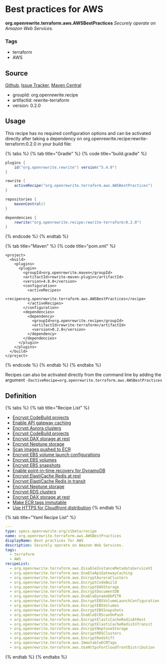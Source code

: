 # Best practices for AWS

 **org.openrewrite.terraform.aws.AWSBestPractices** _Securely operate on Amazon Web Services._

### Tags

* terraform
* AWS

## Source

[Github](https://github.com/openrewrite/rewrite-terraform), [Issue Tracker](https://github.com/openrewrite/rewrite-terraform/issues), [Maven Central](https://search.maven.org/artifact/org.openrewrite.recipe/rewrite-terraform/0.2.0/jar)

* groupId: org.openrewrite.recipe
* artifactId: rewrite-terraform
* version: 0.2.0

## Usage

This recipe has no required configuration options and can be activated directly after taking a dependency on org.openrewrite.recipe:rewrite-terraform:0.2.0 in your build file:

{% tabs %}
{% tab title="Gradle" %}
{% code title="build.gradle" %}
```groovy
plugins {
    id("org.openrewrite.rewrite") version("5.4.0")
}

rewrite {
    activeRecipe("org.openrewrite.terraform.aws.AWSBestPractices")
}

repositories {
    mavenCentral()
}

dependencies {
    rewrite("org.openrewrite.recipe:rewrite-terraform:0.2.0")
}
```
{% endcode %}
{% endtab %}

{% tab title="Maven" %}
{% code title="pom.xml" %}
```markup
<project>
  <build>
    <plugins>
      <plugin>
        <groupId>org.openrewrite.maven</groupId>
        <artifactId>rewrite-maven-plugin</artifactId>
        <version>4.8.0</version>
        <configuration>
          <activeRecipes>
            <recipe>org.openrewrite.terraform.aws.AWSBestPractices</recipe>
          </activeRecipes>
        </configuration>
        <dependencies>
          <dependency>
            <groupId>org.openrewrite.recipe</groupId>
            <artifactId>rewrite-terraform</artifactId>
            <version>0.2.0</version>
          </dependency>
        </dependencies>
      </plugin>
    </plugins>
  </build>
</project>
```
{% endcode %}
{% endtab %}
{% endtabs %}

Recipes can also be activated directly from the command line by adding the argument `-DactiveRecipe=org.openrewrite.terraform.aws.AWSBestPractices`

## Definition

{% tabs %}
{% tab title="Recipe List" %}
* [Encrypt CodeBuild projects](disableinstancemetadataservicev1.md)
* [Enable API gateway caching](enableapigatewaycaching.md)
* [Encrypt Aurora clusters](encryptauroraclusters.md)
* [Encrypt CodeBuild projects](encryptcodebuild.md)
* [Encrypt DAX storage at rest](encryptdaxstorage.md)
* [Encrypt Neptune storage](encryptdocumentdb.md)
* [Scan images pushed to ECR](enabledynamodbpitr.md)
* [Encrypt EBS volume launch configurations](encryptebsvolumelaunchconfiguration.md)
* [Encrypt EBS volumes](encryptebsvolumes.md)
* [Encrypt EBS snapshots](encryptebssnapshots.md)
* [Enable point-in-time recovery for DynamoDB](enableecrscanonpush.md)
* [Encrypt ElastiCache Redis at rest](encryptelasticacheredisatrest.md)
* [Encrypt ElastiCache Redis in transit](encryptelasticacheredisintransit.md)
* [Encrypt Neptune storage](encryptneptunestorage.md)
* [Encrypt RDS clusters](encryptrdsclusters.md)
* [Encrypt DAX storage at rest](encryptredshift.md)
* [Make ECR tags immutable](immutableecrtags.md)
* [Use HTTPS for Cloudfront distribution](usehttpsforcloudfrontdistribution.md)
{% endtab %}

{% tab title="Yaml Recipe List" %}
```yaml
---
type: specs.openrewrite.org/v1beta/recipe
name: org.openrewrite.terraform.aws.AWSBestPractices
displayName: Best practices for AWS
description: Securely operate on Amazon Web Services.
tags:
  - terraform
  - AWS
recipeList:
  - org.openrewrite.terraform.aws.DisableInstanceMetadataServiceV1
  - org.openrewrite.terraform.aws.EnableApiGatewayCaching
  - org.openrewrite.terraform.aws.EncryptAuroraClusters
  - org.openrewrite.terraform.aws.EncryptCodeBuild
  - org.openrewrite.terraform.aws.EncryptDAXStorage
  - org.openrewrite.terraform.aws.EncryptDocumentDB
  - org.openrewrite.terraform.aws.EnableDynamoDbPITR
  - org.openrewrite.terraform.aws.EncryptEBSVolumeLaunchConfiguration
  - org.openrewrite.terraform.aws.EncryptEBSVolumes
  - org.openrewrite.terraform.aws.EncryptEBSSnapshots
  - org.openrewrite.terraform.aws.EnableECRScanOnPush
  - org.openrewrite.terraform.aws.EncryptElastiCacheRedisAtRest
  - org.openrewrite.terraform.aws.EncryptElastiCacheRedisInTransit
  - org.openrewrite.terraform.aws.EncryptNeptuneStorage
  - org.openrewrite.terraform.aws.EncryptRDSClusters
  - org.openrewrite.terraform.aws.EncryptRedshift
  - org.openrewrite.terraform.aws.ImmutableECRTags
  - org.openrewrite.terraform.aws.UseHttpsForCloudfrontDistribution
```
{% endtab %}
{% endtabs %}


